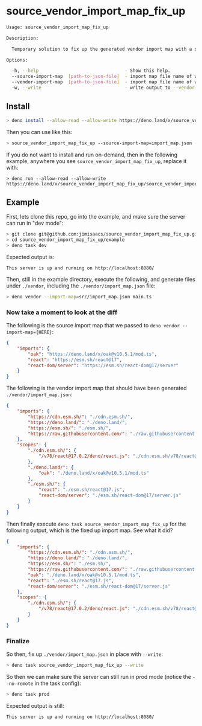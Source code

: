 # source_vendor_import_map_fix_up

```sh
Usage: source_vendor_import_map_fix_up

Description:

  Temporary solution to fix up the generated vendor import map with a source import map.

Options:

  -h, --help                                - Show this help.
  --source-import-map  [path-to-json-file]  - import map file name of what was passed into 'deno vendor --import-map=[HERE]').  (required, Default: "import_map.json")
  --vendor-import-map  [path-to-json-file]  - import map file name of what 'deno vendor' generated.                             (required, Default: "vendor/import_map.json")
  -w, --write                               - write output to --vendor-import-map
```

## Install

```sh
> deno install --allow-read --allow-write https://deno.land/x/source_vendor_import_map_fix_up/source_vendor_import_map_fix_up.ts
```

Then you can use like this:

```sh
> source_vendor_import_map_fix_up --source-import-map=import_map.json --vendor-import-map=vendor/import_map.json --write
```

If you do not want to install and run on-demand, then in the following example, anywhere you see `source_vendor_import_map_fix_up`, replace it with:

```
> deno run --allow-read --allow-write https://deno.land/x/source_vendor_import_map_fix_up/source_vendor_import_map_fix_up.ts
```

## Example

First, lets clone this repo, go into the example, and make sure the server can run in "dev mode":

```sh
> git clone git@github.com:jimisaacs/source_vendor_import_map_fix_up.git
> cd source_vendor_import_map_fix_up/example
> deno task dev
```

Expected output is:

```
This server is up and running on http://localhost:8080/
```

Then, still in the example directory, execute the following, and generate files under `./vendor`, including the `./vendor/import_map.json` file:

```sh
> deno vendor --import-map=src/import_map.json main.ts
```

### Now take a moment to look at the diff

The following is the source import map that we passed to `deno vendor --import-map={HERE}`:

```json
{
	"imports": {
		"oak": "https://deno.land/x/oak@v10.5.1/mod.ts",
		"react": "https://esm.sh/react@17",
		"react-dom/server": "https://esm.sh/react-dom@17/server"
	}
}
```

The following is the vendor import map that should have been generated `./vendor/import_map.json`:

```json
{
	"imports": {
		"https://cdn.esm.sh/": "./cdn.esm.sh/",
		"https://deno.land/": "./deno.land/",
		"https://esm.sh/": "./esm.sh/",
		"https://raw.githubusercontent.com/": "./raw.githubusercontent.com/"
	},
	"scopes": {
		"./cdn.esm.sh/": {
			"/v78/react@17.0.2/deno/react.js": "./cdn.esm.sh/v78/react@17.0.2/deno/react.js"
		},
		"./deno.land/": {
			"oak": "./deno.land/x/oak@v10.5.1/mod.ts"
		},
		"./esm.sh/": {
			"react": "./esm.sh/react@17.js",
			"react-dom/server": "./esm.sh/react-dom@17/server.js"
		}
	}
}
```

Then finally execute `deno task source_vendor_import_map_fix_up` for the following output, which is the fixed up import map. See what it did?

```json
{
	"imports": {
		"https://cdn.esm.sh/": "./cdn.esm.sh/",
		"https://deno.land/": "./deno.land/",
		"https://esm.sh/": "./esm.sh/",
		"https://raw.githubusercontent.com/": "./raw.githubusercontent.com/",
		"oak": "./deno.land/x/oak@v10.5.1/mod.ts",
		"react": "./esm.sh/react@17.js",
		"react-dom/server": "./esm.sh/react-dom@17/server.js"
	},
	"scopes": {
		"./cdn.esm.sh/": {
			"/v78/react@17.0.2/deno/react.js": "./cdn.esm.sh/v78/react@17.0.2/deno/react.js"
		}
	}
}
```

### Finalize

So then, fix up `./vendor/import_map.json` in place with `--write`:

```sh
> deno task source_vendor_import_map_fix_up --write
```

So then we can make sure the server can still run in prod mode (notice the `--no-remote` in the task config):

```sh
> deno task prod
```

Expected output is still:

```
This server is up and running on http://localhost:8080/
```
